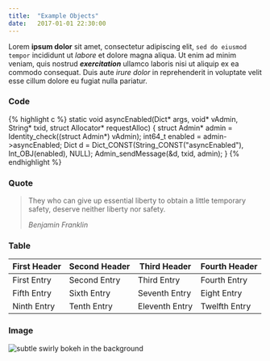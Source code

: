 ```yaml
---
title:  "Example Objects"
date:   2017-01-01 22:30:00
---
```


Lorem **ipsum dolor** sit amet, consectetur adipiscing elit, `sed do eiusmod tempor` incididunt ut *labore* et dolore magna aliqua. Ut enim ad minim veniam, quis nostrud ***exercitation*** ullamco laboris nisi ut aliquip ex ea commodo consequat. Duis aute *irure dolor* in reprehenderit in voluptate velit esse cillum dolore eu fugiat nulla pariatur.

### Code

{% highlight c %}
static void asyncEnabled(Dict* args, void* vAdmin, String* txid, struct Allocator* requestAlloc)
{
    struct Admin* admin = Identity_check((struct Admin*) vAdmin);
    int64_t enabled = admin->asyncEnabled;
    Dict d = Dict_CONST(String_CONST("asyncEnabled"), Int_OBJ(enabled), NULL);
    Admin_sendMessage(&d, txid, admin);
}
{% endhighlight %}

### Quote

> They who can give up essential liberty to obtain a little temporary safety, deserve neither liberty nor safety.
> 
> _Benjamin Franklin_

### Table

| First Header | Second Header | Third Header   | Fourth Header |
|--------------|---------------|----------------|---------------|
| First Entry  | Second Entry  | Third Entry    | Fourth Entry  |
| Fifth Entry  | Sixth Entry   | Seventh Entry  | Eight Entry   |
| Ninth Entry  | Tenth Entry   | Eleventh Entry | Twelfth Entry |

### Image

![subtle swirly bokeh in the background](https://upload.wikimedia.org/wikipedia/commons/thumb/3/32/Photography_by_Victor_Albert_Grigas_%281919-2017%29_000172050002_%2837159721864%29.jpg/1039px-Photography_by_Victor_Albert_Grigas_%281919-2017%29_000172050002_%2837159721864%29.jpg)


